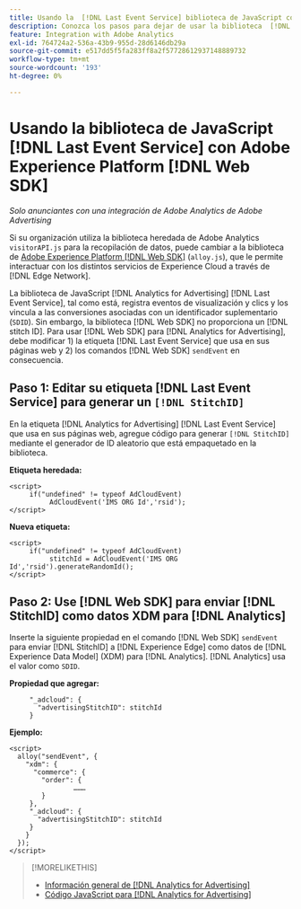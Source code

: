 ```yaml
---
title: Usando la  [!DNL Last Event Service] biblioteca de JavaScript con [!DNL Web SDK]
description: Conozca los pasos para dejar de usar la biblioteca  [!DNL Analytics] [!DNL visitorAPI] y pasar a la biblioteca  [!DNL Experience Platform] [!DNL Web SDK] para su implementación de  [!DNL Analytics for Advertising] sessionDetails.
feature: Integration with Adobe Analytics
exl-id: 764724a2-536a-43b9-955d-28d6146db29a
source-git-commit: e517dd5f5fa283ff8a2f57728612937148889732
workflow-type: tm+mt
source-wordcount: '193'
ht-degree: 0%

---
```


# Usando la biblioteca de JavaScript [!DNL Last Event Service] con Adobe Experience Platform [!DNL Web SDK]

*Solo anunciantes con una integración de Adobe Analytics de Adobe Advertising*

Si su organización utiliza la biblioteca heredada de Adobe Analytics `visitorAPI.js` para la recopilación de datos, puede cambiar a la biblioteca de [Adobe Experience Platform [!DNL Web SDK]](https://experienceleague.adobe.com/docs/experience-platform/edge/home.html?lang=es) (`alloy.js`), que le permite interactuar con los distintos servicios de Experience Cloud a través de [!DNL Edge Network].

La biblioteca de JavaScript [!DNL Analytics for Advertising] [!DNL Last Event Service], tal como está, registra eventos de visualización y clics y los vincula a las conversiones asociadas con un identificador suplementario (`SDID`). Sin embargo, la biblioteca [!DNL Web SDK] no proporciona un [!DNL stitch ID]. Para usar [!DNL Web SDK] para [!DNL Analytics for Advertising], debe modificar 1) la etiqueta [!DNL Last Event Service] que usa en sus páginas web y 2) los comandos [!DNL Web SDK] `sendEvent` en consecuencia.

## Paso 1: Editar su etiqueta [!DNL Last Event Service] para generar un `[!DNL StitchID]`

En la etiqueta [!DNL Analytics for Advertising] [!DNL Last Event Service] que usa en sus páginas web, agregue código para generar `[!DNL StitchID]` mediante el generador de ID aleatorio que está empaquetado en la biblioteca.

**Etiqueta heredada:**

```
<script>
     if("undefined" != typeof AdCloudEvent) 
          AdCloudEvent('IMS ORG Id','rsid');
</script>
```

**Nueva etiqueta:**

```
<script>
     if("undefined" != typeof AdCloudEvent) 
          stitchId = AdCloudEvent('IMS ORG Id','rsid').generateRandomId();
</script>
```

## Paso 2: Use [!DNL Web SDK] para enviar [!DNL StitchID] como datos XDM para [!DNL Analytics]

Inserte la siguiente propiedad en el comando [!DNL Web SDK] `sendEvent` para enviar [!DNL StitchID] a [!DNL Experience Edge] como datos de [!DNL Experience Data Model] (XDM) para [!DNL Analytics].<!-- The library sends the StitchID to [!DNL Experience Edge] as `[_adcloud.advertisingStitchID](https://github.com/adobe/xdm/blob/master/docs/reference/adobe/experience/adcloud/stitch.schema.md)`. --> [!DNL Analytics] usa el valor como `SDID`.

**Propiedad que agregar:**

```
     "_adcloud": {
       "advertisingStitchID": stitchId
     }
```

**Ejemplo:**

```
<script>
  alloy("sendEvent", {
    "xdm": {
      "commerce": {
        "order": {
                ………
        }
     },
     "_adcloud": {
       "advertisingStitchID": stitchId
     }
    }
  });
</script>
```

>[!MORELIKETHIS]
>
>* [Información general de [!DNL Analytics for Advertising]](overview.md)
>* [Código JavaScript para [!DNL Analytics for Advertising]](/help/integrations/analytics/javascript.md)
